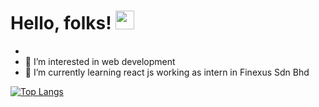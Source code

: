 # Hello, folks! <img src="https://raw.githubusercontent.com/MartinHeinz/MartinHeinz/master/wave.gif" width="30px">
-
-  👀 I’m interested in web development 
- 🌱 I’m currently learning react js working as intern in Finexus Sdn Bhd

[![Top Langs](https://github-readme-stats.vercel.app/api/top-langs/?username=anuraghazra&layout=compact)](https://github.com/anuraghazra/github-readme-stats)

<!---
wesly12345678/wesly12345678 is a ✨ special ✨ repository because its `README.md` (this file) appears on your GitHub profile.
You can click the Preview link to take a look at your changes.
--->
